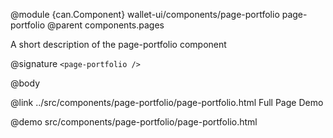 @module {can.Component} wallet-ui/components/page-portfolio page-portfolio
@parent components.pages

A short description of the page-portfolio component

@signature `<page-portfolio />`

@body

@link ../src/components/page-portfolio/page-portfolio.html Full Page Demo

@demo src/components/page-portfolio/page-portfolio.html

